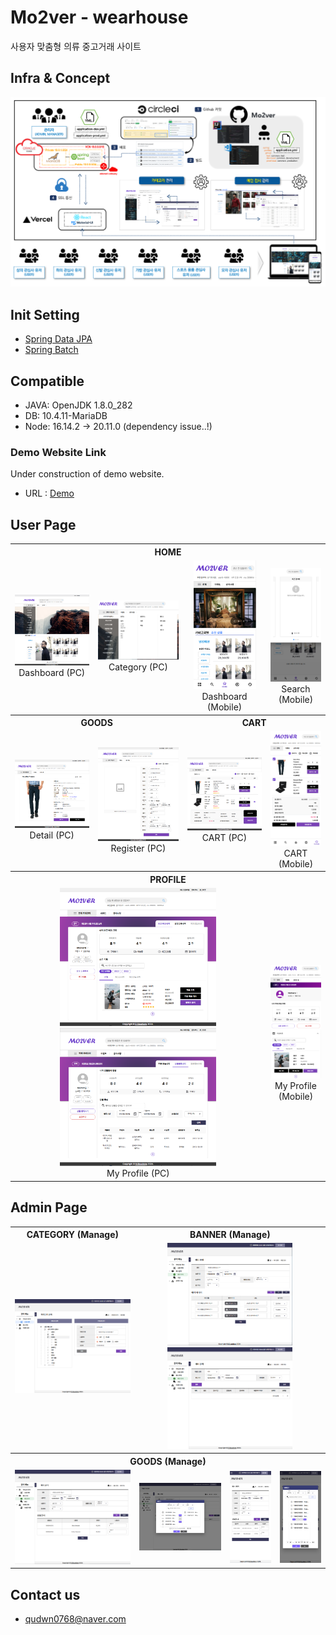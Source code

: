# Mo2ver - wearhouse
사용자 맞춤형 의류 중고거래 사이트

## Infra & Concept
![Infra & Concept](./images/INFRA&CONCEPT_v2.PNG)

## Init Setting
- [Spring Data JPA](https://start.spring.io/#!type=gradle-project&language=java&platformVersion=2.7.3&packaging=jar&jvmVersion=1.8&groupId=com.mo2ver&artifactId=master&name=master&description=Mo2ver%20project%20for%20Spring%20Boot&packageName=com.mo2ver.master&dependencies=data-jpa,validation,security,mail,devtools,mariadb,lombok)
- [Spring Batch](https://start.spring.io/#!type=gradle-project&language=java&platformVersion=2.7.3&packaging=jar&jvmVersion=1.8&groupId=com.mo2ver&artifactId=batch&name=batch&description=Mo2ver%20project%20for%20Spring%20Batch&packageName=com.mo2ver.batch&dependencies=batch,mariadb,lombok)

## Compatible
- JAVA: OpenJDK 1.8.0_282
- DB: 10.4.11-MariaDB
- Node: 16.14.2 → 20.11.0 (dependency issue..!)

### Demo Website Link
Under construction of demo website.
- URL : [Demo](https://mo2ver.vercel.app/)

## User Page
<table>
	<tr>
		<th colspan="4" style="text-align: center;">HOME</th>
	</tr>
	<tr>
		<td style="text-align: center;">
			<img src="./images/HOME_PC_01.PNG" alt="HOME_PC_01" width="200">
			<br><lebel>Dashboard (PC)</label>
		</td>
		<td style="text-align: center;">
			<img src="./images/HOME_PC_02.PNG" alt="HOME_PC_02" width="250">
			<br><lebel>Category (PC)</label>
		</td>
		<td style="text-align: center;">
			<img src="./images/HOME_MOBILE_01.PNG" alt="HOME_MOBILE_01" width="100">
			<br><lebel>Dashboard (Mobile)</label>
		</td>
		<td style="text-align: center;">
			<img src="./images/GOODS_SEARCH_MOBILE_01.PNG" alt="GOODS_SEARCH_MOBILE_01" width="100">
			<br><lebel>Search (Mobile)</label>
		</td>
	</tr>
	<tr>
		<th colspan="2" style="text-align: center;">GOODS</th>
		<th colspan="2" style="text-align: center;">CART</th>
	</tr>
	<tr>
		<td style="text-align: center;">
			<img src="./images/GOODS_DETAIL_PC_01.PNG" alt="GOODS_DETAIL_PC_01" width="200">
			<br><lebel>Detail (PC)</label>
		</td>
		<td style="text-align: center;">
			<img src="./images/GOODS_REGISTER_PC_01.PNG" alt="GOODS_REGISTER_PC_01" width="180">
			<br><lebel>Register (PC)</label>
		</td>
		<td style="text-align: center;">
			<img src="./images/CART_PC_01.PNG" alt="CART_PC_01" width="200">
			<br><lebel>CART (PC)</label>
		</td>
		<td style="text-align: center;">
			<img src="./images/CART_MOBILE_01.PNG" alt="CART_MOBILE_01" width="100">
			<br><lebel>CART (Mobile)</label>
		</td>
	</tr>
	<tr>
		<th colspan="4" style="text-align: center;">PROFILE</th>
	</tr>
	<tr>
		<td colspan="3" style="text-align: center;">
			<img src="./images/MY_PROFILE_PC_01.PNG" alt="MY_PROFILE_PC_01" width="250">
			<img src="./images/MY_PROFILE_PC_02.PNG" alt="MY_PROFILE_PC_02" width="250">
			<br><lebel>My Profile (PC)</label>
		</td>
		<td style="text-align: center;">
			<img src="./images/MY_PROFILE_MOBILE_01.PNG" alt="MY_PROFILE_MOBILE_01" width="100">
			<br><lebel>My Profile (Mobile)</label>
		</td>
	</tr>
</table>

## Admin Page
<table>
	<tr>
		<th style="text-align: center;">CATEGORY (Manage)</th>
		<th colspan="3" style="text-align: center;">BANNER (Manage)</th>
	</tr>
	<tr>
		<td style="text-align: center;">
			<img src="./images/CATEGORY_MANAGE_PC_01.PNG" alt="CATEGORY_MANAGE_PC_01" width="250">
		</td>
		<td colspan="3" style="text-align: center;">
			<img src="./images/BANNER_MANAGE_PC_01.PNG" alt="BANNER_MANAGE_PC_01" width="200">
			<img src="./images/BANNER_MANAGE_PC_02.PNG" alt="BANNER_MANAGE_PC_02" width="200">
		</td>
	</tr>
	<tr>
		<th colspan="4" style="text-align: center;">GOODS (Manage)</th>
	</tr>
	<tr>
		<td style="text-align: center;">
			<img src="./images/GOODS_MANAGE_PC_01.PNG" alt="GOODS_MANAGE_PC_01" width="200">
		</td>
		<td style="text-align: center;">
			<img src="./images/GOODS_MANAGE_PC_02.PNG" alt="GOODS_MANAGE_PC_02" width="200">
		</td>
		<td style="text-align: center;">
			<img src="./images/GOODS_MANAGE_MOBILE_01.PNG" alt="GOODS_MANAGE_MOBILE_01" width="100">
		</td>
		<td style="text-align: center;">
			<img src="./images/GOODS_MANAGE_MOBILE_02.PNG" alt="GOODS_MANAGE_MOBILE_02" width="100">
		</td>
	</tr>
</table>

## Contact us
- qudwn0768@naver.com